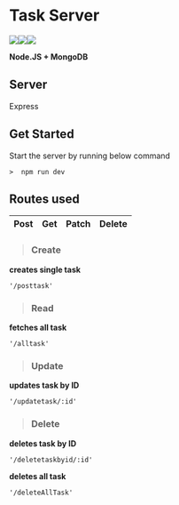 # Task Server

<img src="https://img.icons8.com/color/98/000000/nodejs.png"><img src="https://img.icons8.com/ios/98/000000/plus-math.png"><img src="https://img.icons8.com/color/98/000000/mongodb.png">

**Node.JS + MongoDB**

## Server
Express

## Get Started
Start the server by running below command

    >  npm run dev

## Routes used

|Post|Get|Patch|Delete|
|---|---|---|---|

>### Create
**creates single task**

    '/posttask'
>### Read
**fetches all task**
    
    '/alltask'
>### Update
**updates task by ID**
    
    '/updatetask/:id'
>### Delete
**deletes task by ID**
  
    '/deletetaskbyid/:id'
**deletes all task**

    '/deleteAllTask'
